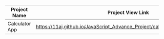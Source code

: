 | Project Name          | Project View Link |
| ----------------------| ------------------|
|  Calculator App   | https://11aj.github.io/JavaScript_Advance_Project/calculator%20app/index.html                       | 
